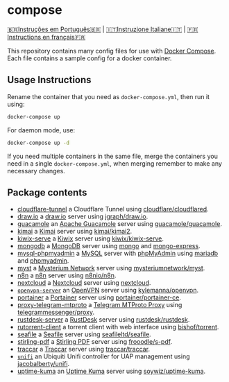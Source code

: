 # compose

[🇧🇷Instruções em Português🇧🇷](LEIAME.md) | [🇮🇹Instruzione Italiane🇮🇹](LEGGIMI.md) | [🇫🇷Instructions en français🇫🇷](LISEZ-MOI.md)

This repository contains many config files for use with [Docker Compose]. Each file contains a sample config for a docker container.

## Usage Instructions

Rename the container that you need as `docker-compose.yml`, then run it using:

```bash
docker-compose up
```

For daemon mode, use:

```bash
docker-compose up -d
```

If you need multiple containers in the same file, merge the containers you need in a single `docker-compose.yml`, when merging remember to make any necessary changes.

## Package contents

* [cloudflare-tunnel](cloudflare-tunnel/docker-compose.yml) a Cloudflare Tunnel using [cloudflare/cloudflared](https://hub.docker.com/r/cloudflare/cloudflared).
* [draw.io](draw.io/docker-compose.yml) a [draw.io](https://draw.io) server using [jgraph/draw.io](https://hub.docker.com/r/jgraph/drawio).
* [guacamole](guacamole/docker-compose.yml) an [Apache Guacamole](https://guacamole.apache.org/) server using [guacamole/guacamole](https://hub.docker.com/r/guacamole/guacamole).
* [kimai](kimai/docker-compose.yml) a [Kimai](https://www.kimai.org/) server using [kimai/kimai2](https://hub.docker.com/r/kimai/kimai2).
* [kiwix-serve](kiwix-serve/docker-compose.yml) a [Kiwix](https://wiki.kiwix.org/wiki/Kiwix-serve) server using [kiwix/kiwix-serve](https://github.com/kiwix/kiwix-tools/pkgs/container/kiwix-serve).
* [mongodb](mongodb/docker-compose.yml) a [MongoDB](https://www.mongodb.com/) server using [mongo](https://hub.docker.com/_/mongo) and [mongo-express](https://hub.docker.com/_/mongo-express).
* [mysql-phpmyadmin](mysql-phpmyadmin/docker-compose.yml) a [MySQL](https://www.mysql.com/) server with [phpMyAdmin](https://www.phpmyadmin.net/) using [mariadb](https://hub.docker.com/_/mariadb) and [phpmyadmin](https://hub.docker.com/_/phpmyadmin).
* [myst](myst/docker-compose.yml) a [Mysterium Network](https://www.mysterium.network/) server using [mysteriumnetwork/myst](https://hub.docker.com/r/mysteriumnetwork/myst).
* [n8n](n8n/docker-compose.yml) a [n8n](https://n8n.io/) server using [n8nio/n8n](https://hub.docker.com/r/n8nio/n8n).
* [nextcloud](nextcloud/docker-compose.yml) a [Nextcloud](https://nextcloud.com/) server using [nextcloud](https://hub.docker.com/_/nextcloud).
* [`openvpn-server`](openvpn-server/docker-compose.yml) an [OpenVPN] server using [kylemanna/openvpn].
* [portainer](portainer/docker-compose.yml) a [Portainer](https://www.portainer.io/) server using [portainer/portainer-ce](https://hub.docker.com/r/portainer/portainer-ce).
* [proxy-telegram-mtproto](proxy-telegram-mtproto/docker-compose.yml) a [Telegram MTProto Proxy](https://github.com/TelegramMessenger/MTProxy) using [telegrammessenger/proxy](https://hub.docker.com/r/telegrammessenger/proxy).
* [rustdesk-server](rustdesk-server/docker-compose.yml) a [RustDesk](https://rustdesk.com/) server using [rustdesk/rustdesk](https://hub.docker.com/r/rustdesk/rustdesk-server).
* [rutorrent-client](rutorrent-client/docker-compose.yml) a torrent client with web interface using [bishof/torrent].
* [seafile](seafile/docker-compose.yml) a [Seafile](https://www.seafile.com/en/home/) server using [seafileltd/seafile](https://hub.docker.com/r/seafileltd/seafile).
* [stirling-pdf](stirling-pdf/docker-compose.yml) a [Stirling PDF](https://stirlingtools.com/) server using [frooodle/s-pdf](https://hub.docker.com/r/frooodle/s-pdf).
* [traccar](traccar/docker-compose.yml) a [Traccar](https://www.traccar.org/) server using [traccar/traccar](https://hub.docker.com/r/traccar/traccar).
* [`unifi`](unifi/docker-compose.yml) an Ubiquiti Unifi controller for UAP management using [jacobalberty/unifi].
* [uptime-kuma](uptime-kuma/docker-compose.yml) an [Uptime Kuma](https://uptime.kuma.pet/) server using [soywiz/uptime-kuma](https://hub.docker.com/r/louislam/uptime-kuma).


[Docker Compose]: https://docs.docker.com/compose/
[Jira ServiceDesk]: https://www.atlassian.com/software/jira/service-desk
[OpenVPN]: https://openvpn.net/
[bishof/torrent]: https://hub.docker.com/r/bishof/torrent
[jacobalberty/unifi]: https://hub.docker.com/r/jacobalberty/unifi
[kylemanna/openvpn]: https://hub.docker.com/r/kylemanna/openvpn
